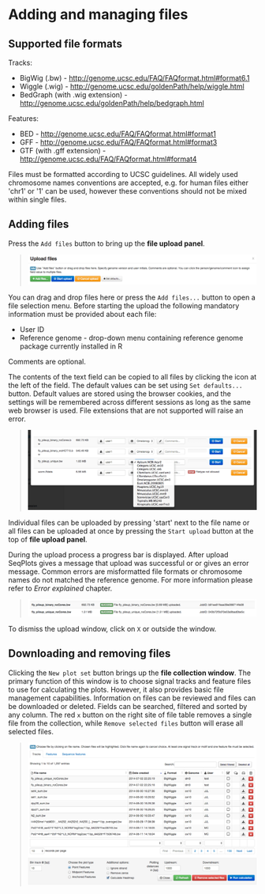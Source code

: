 Adding and managing files
=========================

Supported file formats
----------------------

Tracks:

* BigWig (.bw) - http://genome.ucsc.edu/FAQ/FAQformat.html#format6.1
* Wiggle (.wig) - http://genome.ucsc.edu/goldenPath/help/wiggle.html
* BedGraph (with .wig extension) - http://genome.ucsc.edu/goldenPath/help/bedgraph.html

Features:

* BED - http://genome.ucsc.edu/FAQ/FAQformat.html#format1
* GFF - http://genome.ucsc.edu/FAQ/FAQformat.html#format3
* GTF (with .gff extension) - http://genome.ucsc.edu/FAQ/FAQformat.html#format4

Files must be formatted according to UCSC guidelines. All widely used chromosome names conventions are accepted, e.g. for human files either 'chr1' or '1' can be used, however these conventions should not be mixed within single files.


Adding files
------------

Press the `Add files` button to bring up the **file upload panel**.

> ![File upload panel](img/05_01.png) 

You can drag and drop files here or press the `Add files...` button to open a file selection menu. Before starting the upload the following mandatory information must be provided about each file: 

* User ID
* Reference genome - drop-down menu containing reference genome package currently installed in R

Comments are optional.

The contents of the text field can be copied to all files by clicking the icon at the left of the field. The default values can be set using `Set defaults...` button. Default values are stored using the browser cookies, and the settings will be remembered across different sessions as long as the same web browser is used. File extensions that are not supported will raise an error.

> ![File upload panel with 4 files selected](img/05_02.png)

Individual files can be uploaded by pressing 'start' next to the file name or all files can be uploaded at once by pressing the `Start upload` button at the top of **file upload panel**. 

During the upload process a progress bar is displayed. After upload SeqPlots gives a message that upload was successful or or gives an error message. Common errors are misformatted file formats or chromosome names do not matched the reference genome. For more information please refer to *Error explained* chapter.

> ![A feedback on successfully upload files](img/05_03.png)

To dismiss the upload window, click on `X` or outside the window.


Downloading and removing files
------------------------------
Clicking the `New plot set` button brings up the **file collection window**. The primary function of this window is to choose signal tracks and feature files to use for calculating the plots. However, it also provides basic file management capabilities. Information on files can be reviewed and files can be downloaded or deleted.  Fields can be searched, filtered and sorted by any column. The red `x` button on the right site of file table removes a single file from the collection, while `Remove selected files` button will erase all selected files.

> ![The file collection window](img/06/06_01.png)

